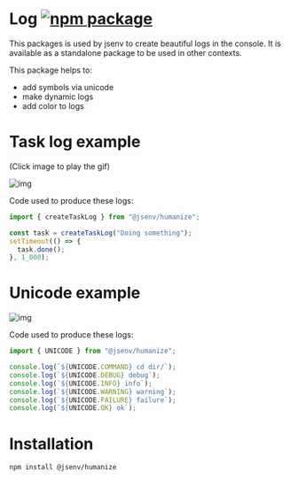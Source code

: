 # Log [![npm package](https://img.shields.io/npm/v/@jsenv/humanize.svg?logo=npm&label=package)](https://www.npmjs.com/package/@jsenv/humanize)

This packages is used by jsenv to create beautiful logs in the console. It is available as a standalone package to be used in other contexts.

This package helps to:

- add symbols via unicode
- make dynamic logs
- add color to logs

# Task log example

(Click image to play the gif)

![img](./docs/demo_task.gif)

Code used to produce these logs:

```js
import { createTaskLog } from "@jsenv/humanize";

const task = createTaskLog("Doing something");
setTimeout(() => {
  task.done();
}, 1_000);
```

# Unicode example

![img](./docs/demo_unicode.png)

Code used to produce these logs:

```js
import { UNICODE } from "@jsenv/humanize";

console.log(`${UNICODE.COMMAND} cd dir/`);
console.log(`${UNICODE.DEBUG} debug`);
console.log(`${UNICODE.INFO} info`);
console.log(`${UNICODE.WARNING} warning`);
console.log(`${UNICODE.FAILURE} failure`);
console.log(`${UNICODE.OK} ok`);
```

# Installation

```console
npm install @jsenv/humanize
```
